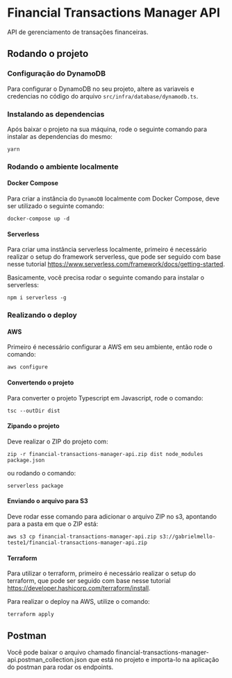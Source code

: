 # Financial Transactions Manager API

API de gerenciamento de transações financeiras.

## Rodando o projeto

### Configuração do DynamoDB

Para configurar o DynamoDB no seu projeto, altere as variaveis e credencias no código do arquivo ```src/infra/database/dynamodb.ts```.

### Instalando as dependencias

Após baixar o projeto na sua máquina, rode o seguinte comando para instalar as dependencias do mesmo:

```
yarn
```

### Rodando o ambiente localmente

#### Docker Compose

Para criar a instância do ```DynamoDB``` localmente com Docker Compose, deve ser utilizado o seguinte comando:

```
docker-compose up -d
```

#### Serverless

Para criar uma instância serverless localmente, primeiro é necessário realizar o setup do framework serverless, que pode ser seguido com base nesse tutorial https://www.serverless.com/framework/docs/getting-started.

Basicamente, você precisa rodar o seguinte comando para instalar o serverless:

```
npm i serverless -g
```

### Realizando o deploy

#### AWS

Primeiro é necessário configurar a AWS em seu ambiente, então rode o comando:

```
aws configure
```

#### Convertendo o projeto

Para converter o projeto Typescript em Javascript, rode o comando:

```
tsc --outDir dist
```

#### Zipando o projeto

Deve realizar o ZIP do projeto com:

```
zip -r financial-transactions-manager-api.zip dist node_modules package.json
```

ou rodando o comando:

```
serverless package
```

#### Enviando o arquivo para S3

Deve rodar esse comando para adicionar o arquivo ZIP no s3, apontando para a pasta em que o ZIP está:

```
aws s3 cp financial-transactions-manager-api.zip s3://gabrielmello-teste1/financial-transactions-manager-api.zip
```

#### Terraform

Para utilizar o terraform, primeiro é necessário realizar o setup do terraform, que pode ser seguido com base nesse tutorial https://developer.hashicorp.com/terraform/install.

Para realizar o deploy na AWS, utilize o comando:

```
terraform apply
```

## Postman

Você pode baixar o arquivo chamado financial-transactions-manager-api.postman_collection.json que está no projeto e importa-lo na aplicação do postman para rodar os endpoints.